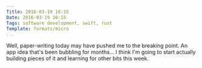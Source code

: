 ```yaml
---
Title: 2016-03-19 16:15
Date: 2016-03-19 16:15
Tags: software development, swift, rust
Template: formats/micro
...
```


Well, paper-writing today may have pushed me to the breaking point. An app idea that's been bubbling for months... I think I'm going to start actually building pieces of it and learning for other bits this week.
